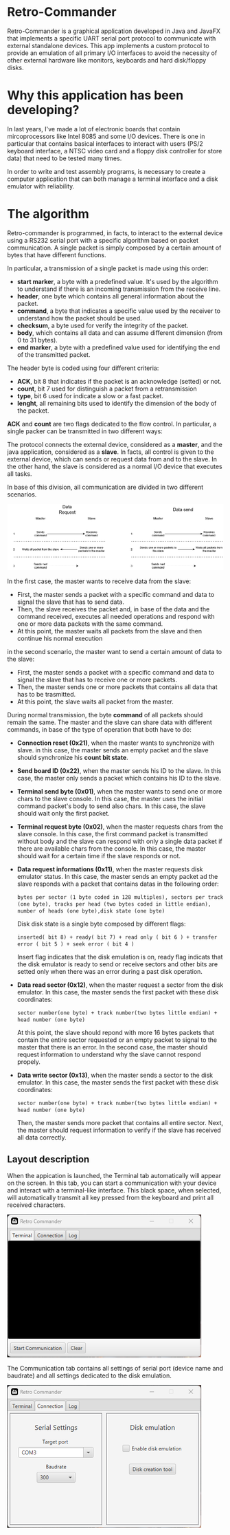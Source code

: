 # Retro-Commander
Retro-Commander is a graphical application developed in Java and JavaFX that implements a specific UART serial port protocol to communicate with external standalone devices. 
This app implements a custom protocol to provide an emulation of all primary I/O interfaces to avoid the necessity of other external hardware like monitors,
keyboards and hard disk/floppy disks.

# Why this application has been developing?

In last years, I've made a lot of electronic boards that contain mircoprocessors like Intel 8085 and some I/O devices. There is one in particular that contains basical interfaces to interact with users (PS/2 keyboard interface, a NTSC video card and a floppy disk controller for store data) that need to be tested many times. 

In order to write and test assembly programs, is necessary to create a computer application that can both manage a terminal interface and a disk emulator with reliability.

# The algorithm 

Retro-commander is programmed, in facts, to interact to the external device using a RS232 serial port with a specific algorithm based on packet communication. A single packet is simply composed by a certain amount of bytes that have different functions.

In particular, a transmission of a single packet is made using this order:
* **start marker**, a byte with a predefined value. It's used by the algorithm to understand if there is an incoming transmission from the receive line.
* **header**, one byte which contains all general information about the packet.
* **command**, a byte that indicates a specific value used by the receiver to understand how the packet should be used.
* **checksum**, a byte used for verify the integrity of the packet.
* **body**, which contains all data and can assume different dimension (from 0 to 31 bytes).
* **end marker**, a byte with a predefined value used for identifying the end of the transmitted packet.

The header byte is coded using four different criteria:
*   **ACK**, bit 8 that indicates if the packet is an acknowledge (setted) or not.
*   **count**, bit 7 used for distinguish a packet from a retransmission
*   **type**, bit 6 used for indicate a slow or a fast packet.
*   **lenght**, all remaining bits used to identify the dimension of the body of the packet.

**ACK** and **count** are two flags dedicated to the flow control. In particular, a single packer can be transmitted in two different ways:



The protocol connects the external device, considered as a **master**, and the java application, considered as a **slave**. In facts, all control is given to the external device, which can sends or request data from and to the slave. In the other hand, the slave is considered as a normal I/O device that executes all tasks. 

In base of this division, all communication are divided in two different scenarios.

![data_share](/docs/data_share.png)

In the first case, the master wants to receive data from the slave:
* First, the master sends a packet with a specific command and data to signal the slave that has to send data.
* Then, the slave receives the packet and, in base of the data and the command received, executes all needed operations and respond with one or more data packets with the same command.
* At this point, the master waits all packets from the slave and then continue his normal execution

in the second scenario, the master want to send a certain amount of data to the slave:
* First, the master sends a packet with a specific command and data to signal the slave that has to receive one or more packets.
* Then, the master sends one or more packets that contains all data that has to be trasmitted.
* At this point, the slave waits all packet from the master.

During normal transmission, the byte **command** of all packets should remain the same. The master and the slave can share data with different commands, in base of the type of operation that both have to do:
* **Connection reset (0x21)**, when the master wants to synchronize with slave. in this case, the master sends an empty packet and the slave should synchronize his **count bit state**.

* **Send board ID (0x22)**, when the master sends his ID to the slave. In this case, the master only sends a packet which contains his ID to the slave.
  
* **Terminal send byte (0x01)**, when the master wants to send one or more chars to the slave console.
  In this case, the master uses the initial command packet's body to send also chars. In this case, the slave should wait only the first packet.
* **Terminal request byte (0x02)**, when the master requests chars from the slave console.
  In this case, the first command packet is transmitted without body and the slave can respond with only a single data packet if there are available chars from the console. In this case, the master should wait for a certain time if the slave responds or not.
* **Data request informations (0x11)**, when the master requests disk emulator status. In this case, the master sends an empty packet ad the slave responds with a packet that contains datas in the following order:
  ```
  bytes per sector (1 byte coded in 128 multiples), sectors per track (one byte), tracks per head (two bytes coded in little endian), number of heads (one byte),disk state (one byte)
  ```
  Disk disk state is a single byte composed by different flags:
  ```
  inserted( bit 8) + ready( bit 7) + read only ( bit 6 ) + transfer error ( bit 5 ) + seek error ( bit 4 )
  ```
  Insert flag indicates that the disk emulation is on, ready flag indicats that the disk emulator is ready to send or receive sectors and other bits are setted only when there was an error during a past disk operation.

* **Data read sector (0x12)**, when the master request a sector from the disk emulator. In this case, the master sends the first packet with these disk coordinates:
  ```
  sector number(one byte) + track number(two bytes little endian) + head number (one byte)
  ```
  At this point, the slave should repond with more 16 bytes packets that contain the entire sector requested or an empty packet to signal to the master that there is an error. In the second case, the master should request information to understand why the slave cannot respond propely.

* **Data write sector (0x13)**, when the master sends a sector to the disk emulator. In this case, the master sends the first packet with these disk coordinates:
  ```
  sector number(one byte) + track number(two bytes little endian) + head number (one byte)
  ```
  Then, the master sends more packet that contains all entire sector. Next, the master should request information to verify if the slave has received all data correctly.
  

## Layout description
When the appication is launched, the Terminal tab automatically will appear on the screen. In this tab, you can start a communication with your device and interact with a terminal-like interface. This black space, when selected, will automatically transmit all key pressed from the keyboard and print all received characters.


![main view](/docs/terminal-view.png)

The Communication tab contains all settings of serial port (device name and baudrate) and all settings dedicated to the disk emulation.

![main view](/docs/settings.view.png)
